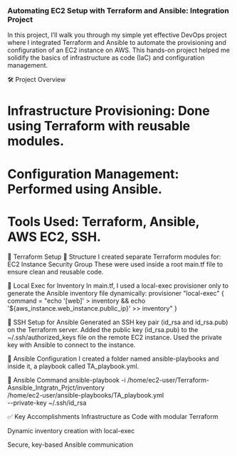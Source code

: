 <h3>Automating EC2 Setup with Terraform and Ansible: Integration Project</h3>
In this project, I’ll walk you through my simple yet effective DevOps project where I integrated Terraform and Ansible to automate the provisioning and configuration of an EC2 instance on AWS. This hands-on project helped me solidify the basics of infrastructure as code (IaC) and configuration management.

🛠️ Project Overview
# Infrastructure Provisioning: Done using Terraform with reusable modules.

# Configuration Management: Performed using Ansible.

# Tools Used: Terraform, Ansible, AWS EC2, SSH.

🧱 Terraform Setup
🔹 Structure
I created separate Terraform modules for:
EC2 Instance
Security Group
These were used inside a root main.tf file to ensure clean and reusable code.

🔹 Local Exec for Inventory
In main.tf, I used a local-exec provisioner only to generate the Ansible inventory file dynamically:
provisioner "local-exec" {
  command = "echo '[web]' > inventory && echo '${aws_instance.web_instance.public_ip}' >> inventory"
}

🔐 SSH Setup for Ansible
Generated an SSH key pair (id_rsa and id_rsa.pub) on the Terraform server.
Added the public key (id_rsa.pub) to the ~/.ssh/authorized_keys file on the remote EC2 instance.
Used the private key with Ansible to connect to the instance.

🤖 Ansible Configuration
I created a folder named ansible-playbooks and inside it, a playbook called TA_playbook.yml. 

🔹 Ansible Command
ansible-playbook -i /home/ec2-user/Terraform-Asnsible_Intgratn_Prjct/inventory \
/home/ec2-user/ansible-playbooks/TA_playbook.yml \
--private-key ~/.ssh/id_rsa

✅ Key Accomplishments
Infrastructure as Code with modular Terraform

Dynamic inventory creation with local-exec

Secure, key-based Ansible communication




